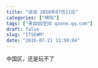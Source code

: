 ```yaml
---
title: "说说 2016年07月21日"
categories: ["嘀咕"]
tags: ["来自QQ空间 qzone.qq.com"]
draft: false
slug: "ITSEWM"
date: "2016-07-21 11:50:04"
---
```


中国区，还是玩不了
